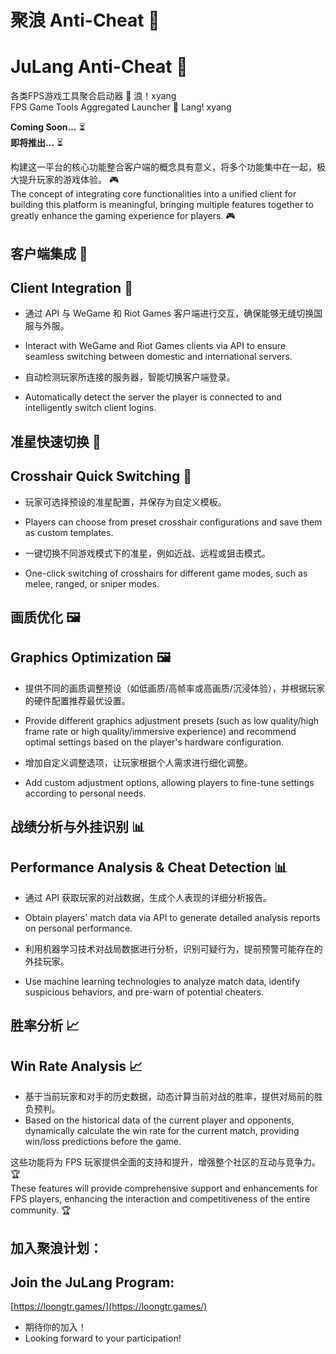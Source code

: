 # 聚浪 Anti-Cheat 🚀
# JuLang Anti-Cheat 🚀

各类FPS游戏工具聚合启动器 🌟 浪！xyang  
FPS Game Tools Aggregated Launcher 🌟 Lang! xyang

**Coming Soon…** ⏳  
**即将推出…** ⏳

构建这一平台的核心功能整合客户端的概念具有意义，将多个功能集中在一起，极大提升玩家的游戏体验。 🎮  
The concept of integrating core functionalities into a unified client for building this platform is meaningful, bringing multiple features together to greatly enhance the gaming experience for players. 🎮

## 客户端集成 🔗
## Client Integration 🔗

- 通过 API 与 WeGame 和 Riot Games 客户端进行交互，确保能够无缝切换国服与外服。  
- Interact with WeGame and Riot Games clients via API to ensure seamless switching between domestic and international servers.

- 自动检测玩家所连接的服务器，智能切换客户端登录。  
- Automatically detect the server the player is connected to and intelligently switch client logins.

## 准星快速切换 🎯
## Crosshair Quick Switching 🎯

- 玩家可选择预设的准星配置，并保存为自定义模板。  
- Players can choose from preset crosshair configurations and save them as custom templates.

- 一键切换不同游戏模式下的准星，例如近战、远程或狙击模式。  
- One-click switching of crosshairs for different game modes, such as melee, ranged, or sniper modes.

## 画质优化 🖼️
## Graphics Optimization 🖼️

- 提供不同的画质调整预设（如低画质/高帧率或高画质/沉浸体验），并根据玩家的硬件配置推荐最优设置。  
- Provide different graphics adjustment presets (such as low quality/high frame rate or high quality/immersive experience) and recommend optimal settings based on the player's hardware configuration.

- 增加自定义调整选项，让玩家根据个人需求进行细化调整。  
- Add custom adjustment options, allowing players to fine-tune settings according to personal needs.

## 战绩分析与外挂识别 📊
## Performance Analysis & Cheat Detection 📊

- 通过 API 获取玩家的对战数据，生成个人表现的详细分析报告。  
- Obtain players' match data via API to generate detailed analysis reports on personal performance.

- 利用机器学习技术对战局数据进行分析，识别可疑行为，提前预警可能存在的外挂玩家。  
- Use machine learning technologies to analyze match data, identify suspicious behaviors, and pre-warn of potential cheaters.

## 胜率分析 📈
## Win Rate Analysis 📈

- 基于当前玩家和对手的历史数据，动态计算当前对战的胜率，提供对局前的胜负预判。  
- Based on the historical data of the current player and opponents, dynamically calculate the win rate for the current match, providing win/loss predictions before the game.

这些功能将为 FPS 玩家提供全面的支持和提升，增强整个社区的互动与竞争力。 🏆  
These features will provide comprehensive support and enhancements for FPS players, enhancing the interaction and competitiveness of the entire community. 🏆

## 加入聚浪计划：
## Join the JuLang Program:

[https://loongtr.games/](https://loongtr.games/)  

- 期待你的加入！  
- Looking forward to your participation!
